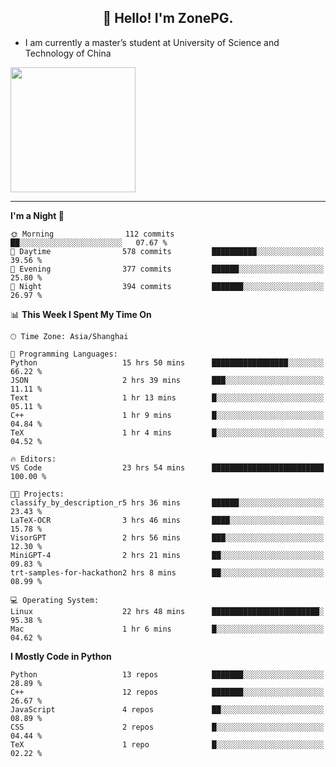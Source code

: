 <h2 align="center">👋 Hello! I'm ZonePG.</h2>

- I am currently a master’s student at University of Science and Technology of China

<img height=200 align="center" src="https://github-readme-stats.vercel.app/api?username=zonepg" />

-------

<!--START_SECTION:waka-->
**I'm a Night 🦉** 

```text
🌞 Morning                112 commits         ██░░░░░░░░░░░░░░░░░░░░░░░   07.67 % 
🌆 Daytime                578 commits         ██████████░░░░░░░░░░░░░░░   39.56 % 
🌃 Evening                377 commits         ██████░░░░░░░░░░░░░░░░░░░   25.80 % 
🌙 Night                  394 commits         ███████░░░░░░░░░░░░░░░░░░   26.97 % 
```


📊 **This Week I Spent My Time On** 

```text
🕑︎ Time Zone: Asia/Shanghai

💬 Programming Languages: 
Python                   15 hrs 50 mins      █████████████████░░░░░░░░   66.22 % 
JSON                     2 hrs 39 mins       ███░░░░░░░░░░░░░░░░░░░░░░   11.11 % 
Text                     1 hr 13 mins        █░░░░░░░░░░░░░░░░░░░░░░░░   05.11 % 
C++                      1 hr 9 mins         █░░░░░░░░░░░░░░░░░░░░░░░░   04.84 % 
TeX                      1 hr 4 mins         █░░░░░░░░░░░░░░░░░░░░░░░░   04.52 % 

🔥 Editors: 
VS Code                  23 hrs 54 mins      █████████████████████████   100.00 % 

🐱‍💻 Projects: 
classify_by_description_r5 hrs 36 mins       ██████░░░░░░░░░░░░░░░░░░░   23.43 % 
LaTeX-OCR                3 hrs 46 mins       ████░░░░░░░░░░░░░░░░░░░░░   15.78 % 
VisorGPT                 2 hrs 56 mins       ███░░░░░░░░░░░░░░░░░░░░░░   12.30 % 
MiniGPT-4                2 hrs 21 mins       ██░░░░░░░░░░░░░░░░░░░░░░░   09.83 % 
trt-samples-for-hackathon2 hrs 8 mins        ██░░░░░░░░░░░░░░░░░░░░░░░   08.99 % 

💻 Operating System: 
Linux                    22 hrs 48 mins      ████████████████████████░   95.38 % 
Mac                      1 hr 6 mins         █░░░░░░░░░░░░░░░░░░░░░░░░   04.62 % 
```

**I Mostly Code in Python** 

```text
Python                   13 repos            ███████░░░░░░░░░░░░░░░░░░   28.89 % 
C++                      12 repos            ███████░░░░░░░░░░░░░░░░░░   26.67 % 
JavaScript               4 repos             ██░░░░░░░░░░░░░░░░░░░░░░░   08.89 % 
CSS                      2 repos             █░░░░░░░░░░░░░░░░░░░░░░░░   04.44 % 
TeX                      1 repo              █░░░░░░░░░░░░░░░░░░░░░░░░   02.22 % 
```




<!--END_SECTION:waka-->
